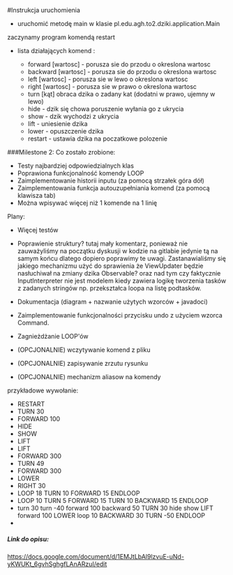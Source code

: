 #Instrukcja uruchomienia

* uruchomić metodę main w klasie pl.edu.agh.to2.dziki.application.Main

zaczynamy program komendą restart
* lista działających komend :

    * forward [wartosc] - porusza sie do przodu o okreslona wartosc
    * backward [wartosc] - porusza sie do przodu o okreslona wartosc
    * left [wartosc] - porusza sie w lewo o okreslona wartosc
    * right [wartosc] - porusza sie w prawo o okreslona wartosc
    * turn [kąt] obraca dzika o zadany kat (dodatni w prawo, ujemny w lewo)
    * hide - dzik się chowa poruszenie wyłania go z ukrycia
    * show - dzik wychodzi z ukrycia
    * lift - uniesienie dzika
    * lower - opuszczenie dzika
    * restart - ustawia dzika na poczatkowe polozenie


###Milestone 2:
Co zostało zrobione:
* Testy najbardziej odpowiedzialnych klas
* Poprawiona funkcjonalność komendy LOOP
* Zaimplementowanie historii inputu (za pomocą strzałek góra dół)
* Zaimplementowania funkcja autouzupełniania komend (za pomocą klawisza tab)
* Można wpisywać więcej niż 1 komende na 1 linię


Plany:
 * Więcej testów
 * Poprawienie struktury? tutaj mały komentarz, ponieważ nie zauważyliśmy na początku dyskusji w kodzie na gitlabie
 jedynie tą na samym końcu dlatego dopiero poprawimy te uwagi. Zastanawialiśmy się jakiego mechanizmu użyć do sprawienia
 że ViewUpdater będzie nasłuchiwał na zmiany dzika Observable? oraz nad tym czy faktycznie InputInterpreter nie jest modelem
 kiedy zawiera logikę tworzenia tasków z zadanych stringów np. przekształca loopa na listę podtasków.
 
 * Dokumentacja (diagram + nazwanie użytych wzorców + javadoci)
 * Zaimplementowanie funkcjonalności przycisku undo z użyciem wzorca Command.
 * Zagnieżdżanie LOOP'ów
 * (OPCJONALNIE) wczytywanie komend z pliku
 * (OPCJONALNIE) zapisywanie zrzutu rysunku
 * (OPCJONALNIE) mechanizm aliasow na komendy
 

przykładowe wywołanie:
* RESTART
* TURN 30
* FORWARD 100
* HIDE
* SHOW
* LIFT
* LIFT
* FORWARD 300
* TURN 49
* FORWARD 300
* LOWER
* RIGHT 30
* LOOP 18 TURN 10 FORWARD 15 ENDLOOP
* LOOP 10 TURN 5 FORWARD 15 TURN 10 BACKWARD 15 ENDLOOP
* turn 30 turn -40 forward 100 backward 50 TURN 30 hide show LIFT forward 100 LOWER loop 10 BACKWARD 30 TURN -50 ENDLOOP
* 

##### Link do opisu:
https://docs.google.com/document/d/1EMJtLbAl9lzvuE-uNd-yKWUKt_6gvhSghgfLAnARzuI/edit